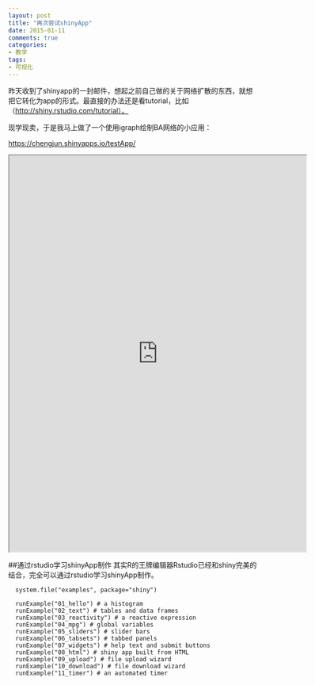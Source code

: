 ```yaml
---
layout: post
title: "再次尝试shinyApp"
date: 2015-01-11
comments: true
categories: 
- 教学
tags:
- 可视化
---
```


昨天收到了shinyapp的一封邮件，想起之前自己做的关于网络扩散的东西，就想把它转化为app的形式。最直接的办法还是看tutorial，比如（http://shiny.rstudio.com/tutorial）。

现学现卖，于是我马上做了一个使用igraph绘制BA网络的小应用：

https://chengjun.shinyapps.io/testApp/

<iframe src='https://chengjun.shinyapps.io/testApp/' scrolling="no" width="600" height = "800"></iframe>


##通过rstudio学习shinyApp制作
其实R的王牌编辑器Rstudio已经和shiny完美的结合，完全可以通过rstudio学习shinyApp制作。

      system.file("examples", package="shiny")
      
      runExample("01_hello") # a histogram
      runExample("02_text") # tables and data frames
      runExample("03_reactivity") # a reactive expression
      runExample("04_mpg") # global variables
      runExample("05_sliders") # slider bars
      runExample("06_tabsets") # tabbed panels
      runExample("07_widgets") # help text and submit buttons
      runExample("08_html") # shiny app built from HTML
      runExample("09_upload") # file upload wizard
      runExample("10_download") # file download wizard
      runExample("11_timer") # an automated timer






 
